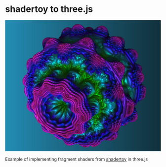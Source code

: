 # shadertoy to three.js

![screenshot](screenshot/fractal1.png)

Example of implementing fragment shaders from [shadertoy](https://www.shadertoy.com/user/elle) in three.js
